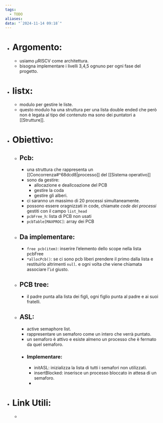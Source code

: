 ```yaml
---
tags:
  - TODO
aliases: 
data: "`2024-11-14 09:18`"
---
```

- # Argomento:
	- usiamo $\mu$RISCV come architettura.
	- bisogna implementare i livelli 3,4,5 ognuno per ogni fase del progetto.
- # listx:
	- modulo per gestire le liste.
	- questo modulo ha una struttura per una lista double ended che però non è legata al tipo del contenuto ma sono dei puntatori a [[Strutture]]. 
- # Obiettivo:
	- ## Pcb:
		- una struttura che rappresenta un [[Concorrenza#^68dcd8|processo]] del [[Sistema operativo]]
		- sono da gestire:
			- allocazione e deallcoazione del PCB
			- gestire la coda 
			- gestire gli alberi. 
		- ci saranno un massimo di 20 processi simultaneamente.
		- possono essere oragnizzati in code, chiamate _code dei processi_ gestiti con il campo `list_head` 
		- `pcbFree_h`: lista di PCB non usati
		- `pcbTable[MAXPROC]`: array dei PCB
	- ## Da implementare:
		- `free pcb(item)`: inserire l’elemento dello scope nella lista pcbFree
		- `*allocPcb()`: se ci sono pcb liberi prendere il primo dalla lista e restituirlo altrimenti `null`. e ogni volta che viene chiamata associare l’`id` giusto.
	- ## PCB tree:
		- il padre punta alla lista dei figli, ogni figlio punta al padre e ai suoi fratelli.
	- ## ASL:
		- active semaphore list. 
		- rappresentare un semaforo come un intero che verrà puntato.
		- un semaforo è attivo e esiste almeno un processo che è fermato da quel semaforo.
		- ### Implementare:
			- initASL: inizializza la lista di tutti i semafori non utilizzati. 
			- insertBlocked: inserisce un processo bloccato in attesa di un semaforo.
			- 
- # Link Utili:
	- 